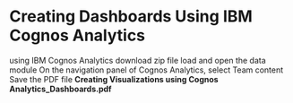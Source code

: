 # Creating Dashboards Using IBM Cognos Analytics
using IBM Cognos Analytics
download zip file
load and open the data module On the navigation panel of Cognos Analytics, select Team content
Save the PDF file **Creating Visualizations using Cognos Analytics_Dashboards.pdf**


